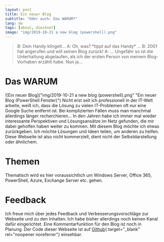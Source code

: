 ```yaml
---
layout: post
title: Ein neuer Blog
subtitle: "Oder auch: Das WARUM?"
lang: de
tags: [about, diecknet]
image: "img/2019-10-21 a new blog (powershell).png"
---
```

> B: Dein Handy klingelt...
> A: Oh, was? \*tippt auf das Handy\* ...
> B: 2001 hat angerufen und will seinen Blog zurück!
> A: ...
Ungefähr so ist die Unterhaltung abgelaufen, als ich der ersten Person von meinem Blog-Vorhaben erzählt habe. Nun ja...
# Das WARUM
![Ein neuer Blog]("img/2019-10-21 a new blog (powershell).png" "Ein neuer Blog (PowerShell Fenster)")
Nicht erst seit ich professionell in der IT-Welt arbeite, weiß ich, dass die Lösung zu vielen IT-Problemen oft nur eine Google Suche entfernt ist. Bei komplizierten Fällen muss man manchmal allerdings länger recherchieren... In den Jahren habe ich immer mal wieder interessante Perspektiven und Lösungsansätze im Netz gefunden, die mir dabei geholfen haben weiter zu kommen. 
Mit diesem Blog möchte ich etwas zurückgeben. Ich möchte Lösungen und Ideen teilen, um anderen zu helfen. Diese Webseite ist also nicht kommerziell, dient nicht der Selbstdarstellung oder ähnlichem.
# Themen
Thematisch wird es hier voraussichtlich um Windows Server, Office 365, PowerShell, Azure, Exchange Server etc. gehen.
# Feedback
Ich freue mich über jedes Feedback und Verbesserungsvorschläge zur Webseite und zu den Inhalten. Ich habe bisher allerdings noch keinen Kanal dafür eingerichtet. Eine Kommentarfunktion für den Blog ist noch in Planung. Der Code dieser Webseite ist auf [Github](https://github.com/diecknet/diecknet-blog){:target="_blank" rel="noopener noreferrer"} einsehbar.